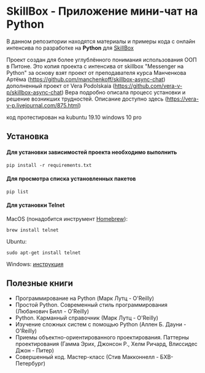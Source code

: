 # SkillBox - Приложение мини-чат на Python

В данном репозитории находятся материалы и примеры кода с онлайн интенсива по разработке на **Python** для [SkillBox](https://skillbox.ru)

Проект создан для более углублённого понимания использования ООП в Питоне.
Это копия проекта с интенсива от skillbox "Messenger на Python"
за основу взят проект от преподавателя курса Манченкова Артёма (https://github.com/manchenkoff/skillbox-async-chat)
дополненный проект от Vera Podolskaia (https://github.com/vera-v-p/skillbox-async-chat)
Вера подробно описала процесс установки и решение возникших трудностей.
Описание доступно здесь (https://vera-v-p.livejournal.com/875.html)

код протестирован на
kubuntu 19.10
windows 10 pro


## Установка

#### Для установки зависимостей проекта необходимо выполнить

```
pip install -r requirements.txt
```

#### Для просмотра списка установленных пакетов

```
pip list
```

#### Для установки Telnet

MacOS (понадобится инструмент [Homebrew](https://brew.sh/)):
```
brew install telnet
```

Ubuntu:
```
sudo apt-get install telnet
```

Windows: [инструкция](https://help.keenetic.com/hc/ru/articles/213965809-%D0%92%D0%BA%D0%BB%D1%8E%D1%87%D0%B5%D0%BD%D0%B8%D0%B5-%D1%81%D0%BB%D1%83%D0%B6%D0%B1-Telnet-%D0%B8-TFTP-%D0%B2-Windows)

## Полезные книги

- Программирование на Python (Марк Лутц - O'Reilly)
- Простой Python. Современный стиль программирования (Любанович Билл - O'Reilly)
- Python. Карманный справочник (Марк Лутц - O'Reilly)
- Изучение сложных систем с помощью Python (Аллен Б. Дауни - O'Reilly)
- Приемы объектно-ориентированного проектирования. Паттерны проектирования (Гамма Эрих, Джонсон Р., Хелм Ричард, Влиссидес Джон - Питер)
- Совершенный код. Мастер-класс (Стив Макконнелл - БХВ-Петербург)
